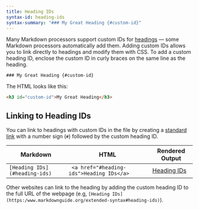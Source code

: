 ```yaml
---
title: Heading IDs
syntax-id: heading-ids
syntax-summary: "### My Great Heading {#custom-id}"
---
```


Many Markdown processors support custom IDs for [headings](/basic-syntax/#headings) — some Markdown processors automatically add them. Adding custom IDs allows you to link directly to headings and modify them with CSS. To add a custom heading ID, enclose the custom ID in curly braces on the same line as the heading.

```text
### My Great Heading {#custom-id}
```

The HTML looks like this:

```html
<h3 id="custom-id">My Great Heading</h3>
```

## Linking to Heading IDs

You can link to headings with custom IDs in the file by creating a [standard link](/basic-syntax/#links) with a number sign (`#`) followed by the custom heading ID.

<table class="table table-bordered">
  <thead>
    <tr>
      <th>Markdown</th>
      <th>HTML</th>
      <th>Rendered Output</th>
    </tr>
  </thead>
  <tbody>
    <tr>
      <td><code class="highlighter-rouge">[Heading IDs](#heading-ids)</code></td>
      <td><code class="highlighter-rouge"> &lt;a href="#heading-ids"&gt;Heading IDs&lt;/a&gt;</code></td>
      <td><a href="#heading-ids">Heading IDs</a></td>
    </tr>
  </tbody>
</table>

Other websites can link to the heading by adding the custom heading ID to the full URL of the webpage (e.g, `[Heading IDs](https:/www.markdownguide.org/extended-syntax#heading-ids)`).
